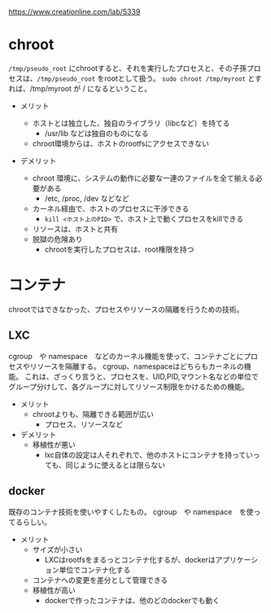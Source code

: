 https://www.creationline.com/lab/5339

# chroot
`/tmp/pseudo_root` にchrootすると、それを実行したプロセスと、その子孫プロセスは、`/tmp/pseudo_root` をrootとして扱う。
`sudo chroot /tmp/myroot` とすれば、/tmp/myroot が / になるということ。

* メリット
  * ホストとは独立した、独自のライブラリ（libcなど）を持てる
      * /usr/lib などは独自のものになる
  * chroot環境からは、ホストのrootfsにアクセスできない

* デメリット
  * chroot 環境に、システムの動作に必要な一連のファイルを全て揃える必要がある
    * /etc, /proc, /dev などなど
  * カーネル経由で、ホストのプロセスに干渉できる
    * `kill <ホスト上のPID>` で、ホスト上で動くプロセスをkillできる
  * リソースは、ホストと共有
  * 脱獄の危険あり
    * chrootを実行したプロセスは、root権限を持つ

# コンテナ
chrootではできなかった、プロセスやリソースの隔離を行うための技術。

## LXC
cgroup　や namespace　などのカーネル機能を使って、コンテナごとにプロセスやリソースを隔離する。
cgroup、namespaceはどちらもカーネルの機能。
これは、ざっくり言うと、プロセスを、UID,PID,マウント名などの単位でグループ分けして、各グループに対してリソース制限をかけるための機能。

* メリット
  * chrootよりも、隔離できる範囲が広い
    * プロセス、リソースなど
* デメリット
  * 移植性が悪い
    * lxc自体の設定は人それぞれで、他のホストにコンテナを持っていっても、同じように使えるとは限らない

## docker
既存のコンテナ技術を使いやすくしたもの。
cgroup　や namespace　を使ってるらしい。
* メリット
  * サイズが小さい
    * LXCはrootfsをまるっとコンテナ化するが、dockerはアプリケーション単位でコンテナ化する
  * コンテナへの変更を差分として管理できる
  * 移植性が高い
    * dockerで作ったコンテナは、他のどのdockerでも動く
